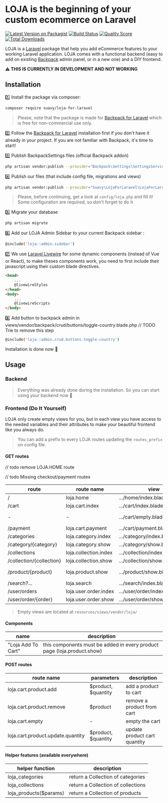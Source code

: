 # LOJA is the beginning of your custom ecommerce on Laravel

[![Latest Version on Packagist](https://img.shields.io/packagist/v/suavy/loja-for-laravel.svg?style=flat-square)](https://packagist.org/packages/suavy/loja-for-laravel)
[![Build Status](https://img.shields.io/travis/suavy/loja-for-laravel/master.svg?style=flat-square)](https://travis-ci.org/suavy/loja-for-laravel)
[![Quality Score](https://img.shields.io/scrutinizer/g/suavy/loja-for-laravel.svg?style=flat-square)](https://scrutinizer-ci.com/g/suavy/loja-for-laravel)
[![Total Downloads](https://img.shields.io/packagist/dt/suavy/loja-for-laravel.svg?style=flat-square)](https://packagist.org/packages/suavy/loja-for-laravel)

LOJA is a [Laravel](https://laravel.com/) package that help you add eCommerce features to your working Laravel application. LOJA comes with a functional backend (easy to add on existing [Backpack](https://backpackforlaravel.com/) admin panel, or in a new one) and a DIY frontend.

__:warning: THIS IS CURRENTLY IN DEVELOPMENT AND NOT WORKING__

## Installation

:one: Install the package via composer:

```bash
composer require suavy/loja-for-laravel
```

> Please, note that the package is made for [Backpack for Laravel](https://backpackforlaravel.com/) which is free for non-commercial use only.

:two: Follow the [Backpack for Laravel](https://backpackforlaravel.com/) installation first if you don't have it already in your project. If you are not familiar with Backpack, it's time to start!

:three: Publish BackpackSettings files (official Backpack addon)
```bash
php artisan vendor:publish --provider="Backpack\Settings\SettingsServiceProvider"
```

:four: Publish our files (that include config file, migrations and views)

```bash
php artisan vendor:publish --provider="Suavy\LojaForLaravel\LojaForLaravelServiceProvider"
```

> Please, before continuing, get a look at ``config/loja.php`` and fill it! Some configuration are required, so don't forget to do it 

:five: Migrate your database
```bash
php artisan migrate
```

:six: Add our LOJA Admin Sidebar to your current Backpack sidebar :
```bash
@include('loja::admin.sidebar')
```

<!--
Add LOJA Backpack routes ....
```bash
todo
```
-->

<!--
Add LOJA front routes to your web file (or custom) aka Front routes integration
```bash
...
```
-->

<!--
- Stripe configuration ? or already done in main config ?
-->
:seven: We use [Laravel Livewire]() for some dynamic components (instead of Vue or React), to make theses components work, you need to first include their javascript using their custom blade directives.
```html
<head>
    ...
    @livewireStyles
</head>
<body>
    ...
    @livewireScripts
</body>
```

:eight: Add button to backpack admin in views/vendor/backpack/crud/buttons/toggle-country.blade.php // TODO Trie to remove this step
```bash
@include('loja::admin.crud.buttons.toggle-country')
```

Installation is done now :tada:  

## Usage

### Backend
> Everything was already done during the installation. So you can start using your backend now :rocket:

### Frontend (Do It Yourself)
LOJA only create empty views for you, but in each view you have access to the needed variables and their attributes to make your beautiful frontend like you always do.

> You can add a prefix to every LOJA routes updating the ``routes_prefix`` on config file.

#### GET routes

// todo remove LOJA.HOME route 

// todo Missing checkout/payment routes

| route | route name | view | variables |
|---|---|---|---|
| / | loja.home | .../home/index.blade.php | $featuredProducts |
| /cart | loja.cart.index | .../cart/index.blade.php | $cart |
| - | - | .../cart/empty.blade.php | * when $cart is empty * |
| /payment | loja.cart.payment | .../cart/payment.blade.php | $cart |
| /categories | loja.category.index | .../category/index.blade.php |  $category |
| /category/{category} | loja.category.show | .../category/show.blade.php |  $category |
| /collections | loja.collection.index | .../collection/index.blade.php | $collection |
| /collection/{collection} | loja.collection.show | .../collection/show.blade.php | $collection |
| /product/{product} | loja.product.show | .../product/show.blade.php | $product, $relatedProducts |
| /search?... | loja.search | .../search/index.blade.php | $products |
| /user/orders | loja.user.order.index | .../user/order/index.blade.php | $orders |
| /user/order/{order} | loja.user.order.show | .../user/order/show.blade.php | $order |

> Empty views are located at ``resources/views/vendor/loja/``

#### Components

| name | description |
|---|---|
| "Loja Add To Cart" | this components must be added in every product page (loja.product.show) |

#### POST routes

| route name | parameters | description |
|---|---|---|
| loja.cart.product.add | $product, $quantity | add a product to cart |
| loja.cart.product.remove | $product | remove a product from cart |
| loja.cart.empty | - | empty the cart |
| loja.cart.product.update.quantity | $product, $quantity | update product cart quantity |

#### Helper features (available everywhere)

| helper function | description |
|---|---|
| loja_categories | return a Collection of categories |
| loja_collections | return a Collection of collections |
| loja_products($params) | return a Collection of products |
